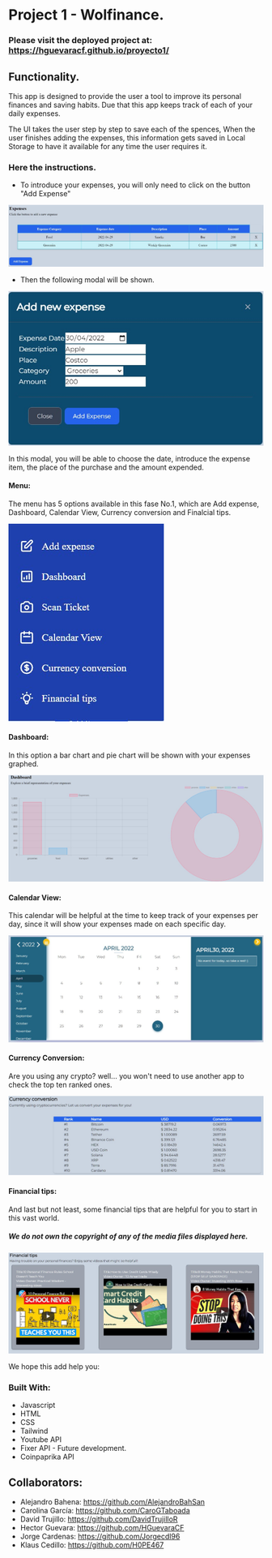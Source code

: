 # Project 1 - Wolfinance.



 ### Please visit the deployed project at: https://hguevaracf.github.io/proyecto1/


## Functionality.

 This app is designed to provide the user a tool to improve its personal finances and saving habits. Due that this app keeps track of each of your daily
 expenses.
 
 The UI takes the user step by step to save each of the spences, When the user finishes adding the expenses, this information gets saved in Local Storage to have it 
 available for any time the user requires it.
 
### Here the instructions.
 
 - To introduce your expenses, you will only need to click on the button "Add Expense"

![.](https://github.com/HGuevaraCF/proyecto1/blob/main/Assets/img/Table.img.jpg)

- Then the following modal will be shown.

![.](https://github.com/HGuevaraCF/proyecto1/blob/main/Assets/img/Form-img.jpg)

In this modal, you will be able to choose the date, introduce the expense item, the place of the purchase and the amount expended.

#### Menu: 

The menu has 5 options available in this fase No.1, which are Add expense, Dashboard, Calendar View, Currency conversion and Finalcial tips.

![.](https://github.com/HGuevaraCF/proyecto1/blob/main/Assets/img/menu-img.jpg)

#### Dashboard: 

In this option a bar chart and pie chart will be shown with your expenses graphed.

![.](https://github.com/HGuevaraCF/proyecto1/blob/main/Assets/img/dashboard-img.jpg)


#### Calendar View: 
This calendar will be helpful at the time to keep track of your expenses per day, since it will show your expenses made on each specific day.

![.](https://github.com/HGuevaraCF/proyecto1/blob/main/Assets/img/Calendar-img.jpg)

#### Currency Conversion:
Are you using any crypto? well... you won't need to use another app to check the top ten ranked ones.

![.](https://github.com/HGuevaraCF/proyecto1/blob/main/Assets/img/currency-img.jpg)

#### Financial tips:
And last but not least, some financial tips that are helpful for you to start in this vast world.


##### We do not own the copyright of any of the media files displayed here.

![.](https://github.com/HGuevaraCF/proyecto1/blob/main/Assets/img/tips-img.jpg)

We hope this add help you:

### Built With: 

- Javascript
- HTML
- CSS
- Tailwind
- Youtube API
- Fixer API - Future development.
- Coinpaprika API

## Collaborators:

- Alejandro Bahena: https://github.com/AlejandroBahSan
- Carolina García: https://github.com/CaroGTaboada
- David Trujillo: https://github.com/DavidTrujilloR
- Hector Guevara: https://github.com/HGuevaraCF
- Jorge Cardenas: https://github.com/Jorgecdl96
- Klaus Cedillo: https://github.com/H0PE467

